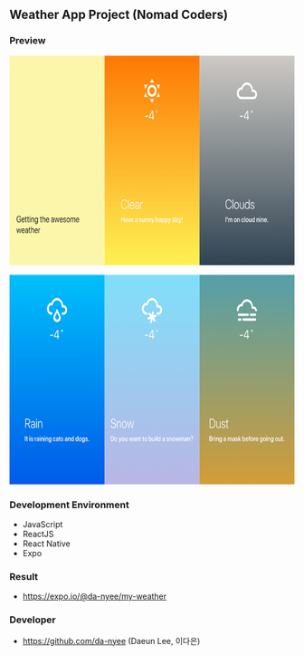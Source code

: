 ## Weather App Project (Nomad Coders)
### Preview
<p align="center"><img src="./img/weather_app_splash_main1.png" width="650" height="370"></p>
<p align="center"><img src="./img/weather_app_main2.png" width="650" height="370"></p>

### Development Environment
- JavaScript
- ReactJS
- React Native
- Expo

### Result
- https://expo.io/@da-nyee/my-weather

### Developer
- https://github.com/da-nyee (Daeun Lee, 이다은)